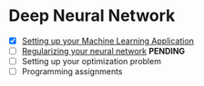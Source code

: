 # Deep Neural Network

- [X] [Setting up your Machine Learning Application](./1_Setting_up_your_Machine_Learning_Application/README.md)
- [ ] [Regularizing your neural network](./2_Regularizing_your_Neural_Network/README.md) **PENDING**
- [ ] Setting up your optimization problem
- [ ] Programming assignments
